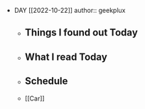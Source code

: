 - DAY [[2022-10-22]]
  author:: geekplux
	- ## Things I found out Today
	- ## What I read Today
	- ## Schedule
	- [[Car]]